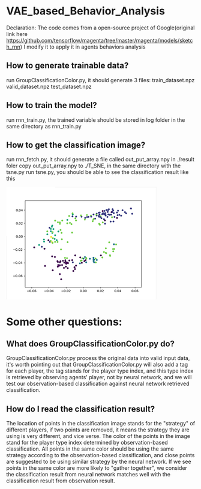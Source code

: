 # VAE_based_Behavior_Analysis


Declaration: The code comes from a open-source project of Google(original link here https://github.com/tensorflow/magenta/tree/master/magenta/models/sketch_rnn)
I modify it to apply it in agents behaviors analysis


How to generate trainable data?
-------

run GroupClassificationColor.py, it should generate 3 files: 
train_dataset.npz
valid_dataset.npz
test_dataset.npz

How to train the model?
---------
run rnn_train.py, the trained variable should be stored in log folder in the same directory as rnn_train.py

How to get the classification image?
-----
run rnn_fetch.py, it should generate a file called out_put_array.npy in ./result foler
copy out_put_array.npy to ./T_SNE, in the same directory with the tsne.py
run tsne.py, you should be able to see the classification result like this

![image](https://github.com/fhbzc/VAE_based_Behavior_Analysis/blob/master/Images/READMEIMAGE.png)

Some other questions:
 =======

 What does GroupClassificationColor.py do?
 -------
 GroupClassificationColor.py process the original data into valid input data, it's worth pointing out that GroupClassificationColor.py will also add a tag for each player, the tag stands for the player type index, and this type index is retrieved by observing agents' player, not by neural network, and we will test our observation-based classification against neural network retrieved classification.

      
 How do I read the classification result?
 ------
The location of points in the classification image stands for the "strategy" of different players, if two points are removed, it means the strategy they are using is very different, and vice verse. The color of the points in the image stand for the player type index determined by observation-based classification.
All points in the same color should be using the same strategy according to the observation-based classification, and close points are suggested to be using similar strategy by the neural network. If we see points in the same color are more likely to "gather together", we consider the classification result from neural network matches well with the classification result from observation result.      
